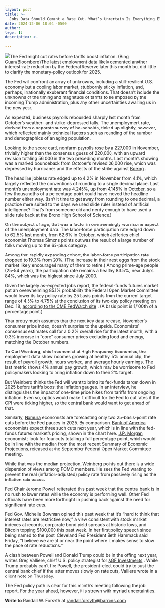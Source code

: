 ```yaml
---
layout: post
title: >-
  Jobs Data Should Cement a Rate Cut. What’s Uncertain Is Everything Else.
date: 2024-12-06 18:04 -0500
author: 
tags: []
description: >-
  
---
```

![](https://images.barrons.com/im-38896474/?width=639&height=426)The Fed might cut rates before tariffs boost inflation.  (Bing Guan/Bloomberg)The latest employment data likely cemented another interest-rate reduction by the Federal Reserve later this month but did little to clarify the monetary-policy outlook for 2025.

The Fed will confront an array of unknowns, including a still-resilient U.S. economy but a cooling labor market, stubbornly sticky inflation, and, perhaps, irrationally exuberant financial conditions. That doesn’t include the unknowns of the timing and magnitude of tariffs to be imposed by the incoming Trump administration, plus any other uncertainties awaiting us in the new year.

As expected, business payrolls rebounded sharply last month from October’s weather- and strike-depressed tally. The unemployment rate, derived from a separate survey of households, ticked up slightly, however, which reflected mainly technical factors such as rounding of the number and demographics of an aging population.

Looking to the score card, nonfarm payrolls rose by a 227,000 in November, trivially higher than the consensus guess of 220,000, with an upward revision totaling 56,000 in the two preceding months. Last month’s showing was a marked bounceback from October’s revised 36,000 rise, which was depressed by hurricanes and the effects of the strike against [Boeing](/market-data/stocks/ba?mod=article_chiclet) .

The headline jobless rate edged up to 4.2% in November from 4.1%, which largely reflected the conventions of rounding to a single decimal place. Last month’s unemployment rate was 4.246%, up from 4.145% in October, so a few thousandths of a percentage point could have moved the headline number either way. (Isn’t it time to get away from rounding to one decimal, a practice more suited to the days we used slide rules instead of artificial intelligence? That’s from someone old and nerdy enough to have used a slide rule back at the Bronx High School of Science.)

On the subject of age, that was a factor in one seemingly worrisome aspect of the unemployment data. The labor-force participation rate edged down to 62.5% last month, from 62.6% in October, which Jefferies chief economist Thomas Simons points out was the result of a large number of folks moving up to the 65-plus category.

Among that rapidly expanding cohort, the labor-force participation rate dropped to 19.3% from 20%. (The increase in their nest eggs from the stock market likely encouraged many of them to retire.) Among prime-age people (25-54 years), the participation rate remains a healthy 83.5%, near July’s 84%, which was the highest since July 2000.

Given the largely as-expected jobs report, the federal-funds futures market put an overwhelming 85.1% probability the Federal Open Market Committee would lower its key policy rate by 25 basis points from the current target range of 4.5% to 4.75% at the conclusion of its two-day policy meeting on Dec. 18, [according to the CME FedWatch site](https://www.cmegroup.com/markets/interest-rates/cme-fedwatch-tool.html) . (A basis point is 1/100th of a percentage point.)

That pretty much assumes that the next key data release, November’s consumer price index, doesn’t surprise to the upside. Economists’ consensus estimates call for a 0.2% overall rise for the latest month, with a 0.3% increase in “core” consumer prices excluding food and energy, matching the October numbers.

To Carl Weinberg, chief economist at High Frequency Economics, the employment data show incomes growing at healthy, 5% annual clip, the result of payroll growth, hours worked, and average hourly earnings. The last metric shows 4% annual pay growth, which may be worrisome to Fed policymakers looking to bring inflation down to their 2% target.

But Weinberg thinks the Fed will want to bring its fed-funds target down in 2025 before tariffs boost the inflation gauges. In an interview, he distinguishes the impact of one-time price hikes from tariffs from ongoing inflation. Even so, optics would make it difficult for the Fed to cut rates if the CPI were ticking higher, so the central bank would want to get ahead of that.

Similarly, [Nomura](/market-data/stocks/8604?countrycode=jp&mod=article_chiclet) economists are forecasting only two 25-basis-point rate cuts before the Fed pauses in 2025. By comparison, [Bank of America](/market-data/stocks/bac?mod=article_chiclet) economists expect three such cuts next year, which is in line with the fed-funds futures market’s pricing, shown in the chart here. [J.P. Morgan](/market-data/stocks/jpm?mod=article_chiclet) economists look for four cuts totaling a full percentage point, which would be in line with the median from the most recent Summary of Economic Projections, released at the September Federal Open Market Committee meeting.

While that was the median projection, Weinberg points out there is a wide dispersion of views among FOMC members. He sees the Fed wanting to prevent the real (inflation-adjusted) policy rate from passively rising as the inflation rate eases.

Fed Chair Jerome Powell reiterated this past week that the central bank is in no rush to lower rates while the economy is performing well. Other Fed officials have been more forthright in pushing back against the need for significant rate cuts.

Fed Gov. Michelle Bowman opined this past week that it’s “hard to think that interest rates are restrictive now,” a view consistent with stock market indexes at records, corporate bond yield spreads at historic lows, and Bitcoin topping \$100,000 this past week. In her first policy speech since being named to the post, Cleveland Fed President Beth Hammack said Friday, “I believe we are at or near the point where it makes sense to slow the pace of rate reductions.”

A clash between Powell and Donald Trump could be in the offing next year, writes Greg Valliere, chief U.S. policy strategist for [AGF Investments](/market-data/stocks/agf.b?countrycode=ca&mod=article_chiclet) . While Trump probably can’t fire Powell, the president-elect could try to oust the central bank chief if the latter moves slowly on rate cuts, Valliere wrote in a client note on Thursday.

The Fed policy path is clear for this month’s meeting following the job report. For the year ahead, however, it is strewn with myriad uncertainties.

**Write to** Randall W. Forsyth at [randall.forsyth@barrons.com](mailto:randall.forsyth@barrons.com)

